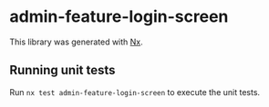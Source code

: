 # admin-feature-login-screen

This library was generated with [Nx](https://nx.dev).

## Running unit tests

Run `nx test admin-feature-login-screen` to execute the unit tests.
